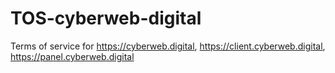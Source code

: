 # TOS-cyberweb-digital
Terms of service for https://cyberweb.digital, https://client.cyberweb.digital, https://panel.cyberweb.digital
